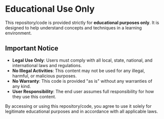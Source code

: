 # Educational Use Only

This repository/code is provided strictly for **educational purposes only**. It is designed to help understand concepts and techniques in a learning environment.

## Important Notice

- **Legal Use Only**: Users must comply with all local, state, national, and international laws and regulations.
- **No Illegal Activities**: This content may not be used for any illegal, harmful, or malicious purposes.
- **No Warranty**: This code is provided "as is" without any warranties of any kind.
- **User Responsibility**: The end user assumes full responsibility for how they use this content.

By accessing or using this repository/code, you agree to use it solely for legitimate educational purposes and in accordance with all applicable laws.
